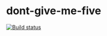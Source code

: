 # dont-give-me-five

[![Build status](https://ci.appveyor.com/api/projects/status/3q5ffi96hgi37g5e?svg=true)](https://ci.appveyor.com/project/benjaminketron/dont-give-me-five)
